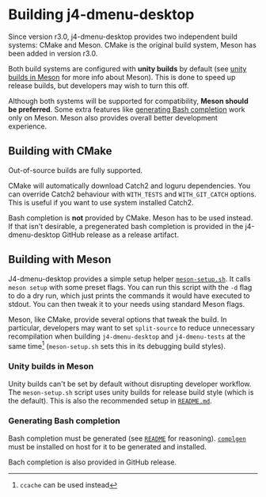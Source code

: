 # Building j4-dmenu-desktop
Since version r3.0, j4-dmenu-desktop provides two independent build systems:
CMake and Meson. CMake is the original build system, Meson has been added in
version r3.0.

Both build systems are configured with **unity builds** by default (see
[unity builds in Meson](#unity-builds-in-meson) for more info about Meson). This
is done to speed up release builds, but developers may wish to turn this off.

Although both systems will be supported for compatibility, **Meson should be
preferred**. Some extra features like [generating Bash
completion](#generating-bash-completion) work only on Meson. Meson also provides
overall better development experience.

## Building with CMake
Out-of-source builds are fully supported.

CMake will automatically download Catch2 and loguru dependencies. You can
override Catch2 behaviour with `WITH_TESTS` and `WITH_GIT_CATCH` options. This
is useful if you want to use system installed Catch2.

Bash completion is **not** provided by CMake. Meson has to be used instead. If
that isn't desirable, a pregenerated bash completion is provided in the
j4-dmenu-desktop GitHub release as a release artifact.

## Building with Meson
J4-dmenu-desktop provides a simple setup helper
[`meson-setup.sh`](meson-setup.sh). It calls `meson setup` with some preset
flags. You can run this script with the `-d` flag to do a dry run, which just
prints the commands it would have executed to stdout. You can then tweak it to
your needs using standard Meson flags.

Meson, like CMake, provide several options that tweak the build. In particular,
developers may want to set `split-source` to reduce unnecessary recompilation
when building `j4-dmenu-desktop` and `j4-dmenu-tests` at the same time[^1]
(`meson-setup.sh` sets this in its debugging build styles).

### Unity builds in Meson
Unity builds can't be set by default without disrupting developer workflow. The
`meson-setup.sh` script uses unity builds for release build style (which is the
default). This is also the recommended setup in
[`README.md`](README.md#build-requirements).

### Generating Bash completion
Bash completion must be generated (see [`README`](etc/README.md) for reasoning).
[`complgen`](https://github.com/adaszko/complgen) must be installed on host for
it to be generated and installed.

Bach completion is also provided in GitHub release.

[^1]: `ccache` can be used instead

